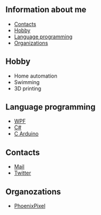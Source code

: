 ## Information about me

- [Contacts](#contacts)
- [Hobby](#hobby)
- [Language programming](#lang_prog)
- [Organizations](#org)


## Hobby <a name = "hobby"></a>

- Home automation
- Swimming
- 3D printing


## Language programming <a name = "lang_prog"></a>

- [WPF](https://visualstudio.microsoft.com/it/vs/features/wpf/)
- [C#](https://docs.microsoft.com/it-it/dotnet/csharp/)
- [C Arduino](https://www.arduino.cc/reference/en/)


## Contacts <a name = "contacts"></a>

- [Mail](luke.screwdriver@gmail.com)
- [Twitter](https://twitter.com/LukeScrewdriver)


## Organozations <a name = "org"></a>

- [PhoenixPixel](https://github.com/phoenixpixel-it)